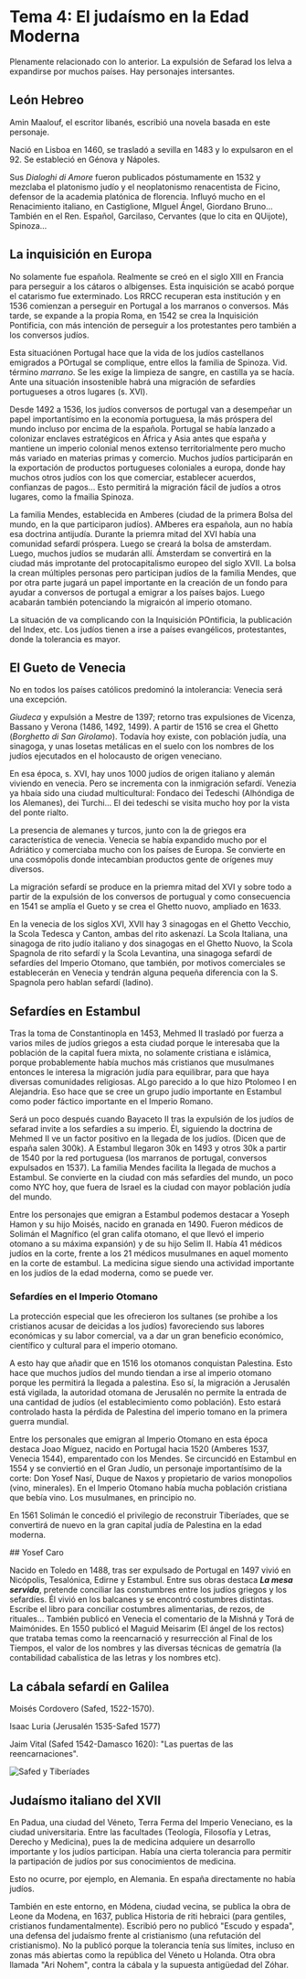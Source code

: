 # Tema 4: El judaísmo en la Edad Moderna

Plenamente relacionado con lo anterior. La expulsión de Sefarad los lelva a expandirse por muchos países. Hay personajes intersantes.

## León Hebreo

Amin Maalouf, el escritor libanés, escribió una novela basada en este personaje.

Nació en Lisboa en 1460, se trasladó a sevilla en 1483 y lo expulsaron en el 92. Se estableció en Génova y Nápoles.

Sus _Dialoghi di Amore_ fueron publicados póstumamente en 1532 y mezclaba el platonismo judío y el neoplatonismo renacentista de Ficino, defensor de la academia platónica de florencia. Influyó mucho en el Renacimiento italiano, en Castiglione, MIguel Ángel, Giordano Bruno... También en el Ren. Español, Garcilaso, Cervantes (que lo cita en QUijote), Spinoza...

## La inquisición en Europa

No solamente fue española. Realmente se creó en el siglo XIII en Francia para perseguir a los cátaros o albigenses. Esta inquisición se acabó porque el catarismo fue exterminado. 
Los RRCC recuperan esta institución y en 1536 comienzan a perseguir en Portugal a los marranos o conversos. Más tarde, se expande a la propia Roma, en 1542 se crea la Inquisición Pontificia, con más intención de perseguir a los protestantes pero también a los conversos judíos.

Esta situaciónen Portugal hace que la vida de los judíos castellanos emigrados a POrtugal se complique, entre ellos la familia de Spinoza. Vid. término _marrano_. Se les exige la limpieza de sangre, en castilla ya se hacía. Ante una situación insostenible habrá una migración de sefardíes portugueses a otros lugares (s. XVI).

Desde 1492 a 1536, los judíos conversos de portugal van a desempeñar un papel importantísimo en la economía portuguesa, la más próspera del mundo incluso por encima de la española. Portugal se había lanzado a colonizar enclaves estratégicos en África y Asia antes que españa y mantiene un imperio colonial menos extenso territorialmente pero mucho más variado en materias primas y comercio. Muchos judíos participarán en la exportación de productos portugueses coloniales a europa, donde hay muchos otros judíos con los que comerciar, establecer acuerdos, confianzas de pagos... Esto permitirá la migración fácil de judíos a otros lugares, como la fmailia Spinoza.

La familia Mendes, establecida en Amberes (ciudad de la primera Bolsa del mundo, en la que participaron judíos). AMberes era española, aun no había esa doctrina antijudía. Durante la priemra mitad del XVI había una comunidad sefardí próspera.
Luego se creará la bolsa de amsterdam. Luego, muchos judíos se mudarán allí. Ámsterdam se convertirá en la ciudad más improtante del protocapitalismo europeo del siglo XVII. La bolsa la crean múltiples personas pero participan judíos de la familia Mendes, que por otra parte jugará un papel importante en la creación de un fondo para ayudar a conversos de portugal a emigrar a los países bajos. Luego acabarán también potenciando la migraicón al imperio otomano.

La situación de va complicando con la Inquisición POntificia, la publicación del Index, etc. Los judíos tienen a irse a países evangélicos, protestantes, donde la tolerancia es mayor. 

## El Gueto de Venecia

No en todos los países católicos predominó la intolerancia: Venecia será una excepción.

*Giudeca* y expulsión a Mestre de 1397; retorno tras expulsiones de Vicenza, Bassano y Verona (1486, 1492, 1499). A partir de 1516 se crea el Ghetto (*Borghetto di San Girolamo*). Todavía hoy existe, con población judía, una sinagoga, y unas losetas metálicas en el suelo con los nombres de los judíos ejecutados en el holocausto de origen veneciano.

En esa época, s. XVI, hay unos 1000 judíos de origen italiano y alemán viviendo en venecia. Pero se incrementa con la inmigración sefardí. Venezia ya hbaía sido una ciudad multicultural: Fondaco dei Tedeschi (Alhóndiga de los Alemanes), dei Turchi... El dei tedeschi se visita mucho hoy por la vista del ponte rialto.

La presencia de alemanes y turcos, junto con la de griegos era característica de venecia. Venecia se había expandido mucho por el Adriático y comerciaba mucho con los países de Europa. Se convierte en una cosmópolis donde intecambian productos gente de orígenes muy diversos. 

La migración sefardí se produce en la priemra mitad del XVI y sobre todo a partir de la expulsión de los conversos de portugual y como consecuencia en 1541 se amplía el Gueto y se crea el Ghetto nuovo, ampliado en 1633. 

En la venecia de los siglos XVI, XVII hay 3 sinagogas en el Ghetto Vecchio, la Scola Tedesca y Canton, ambas del rito askenazí. La Scola Italiana, una sinagoga de rito judío italiano y dos sinagogas en el Ghetto Nuovo, la Scola Spagnola de rito sefardí y la Scola Levantina, una sinagoga sefardí de sefardíes del Imperio Otomano, que también, por motivos comerciales se establecerán en Venecia y tendrán alguna pequeña diferencia con la S. Spagnola pero hablan sefardí (ladino).

## Sefardíes en Estambul

Tras la toma de Constantinopla en 1453, Mehmed II trasladó por fuerza a varios miles de judíos griegos a esta ciudad porque le interesaba que la población de la capital fuera mixta, no solamente cristiana e islámica, porque probablemente había muchos más cristianos que musulmanes entonces le interesa la migración judía para equilibrar, para que haya diversas comunidades religiosas. ALgo parecido a lo que hizo Ptolomeo I en Alejandria. Eso hace que se cree un grupo judío importante en Estambul como poder fáctico importante en el Imperio Romano. 

Será un poco después cuando Bayaceto II tras la expulsión de los judíos de sefarad invite a los sefardíes a su imperio. Él, siguiendo la doctrina de Mehmed II ve un factor positivo en la llegada de los judíos. (Dicen que de españa salen 300k). A Estambul llegaron 30k en 1493 y otros 30k a partir de 1540 por la red portuguesa (los marranos de portugal, conversos expulsados en 1537).
La familia Mendes facilita la llegada de muchos a Estambul. Se convierte en la ciudad con más sefardíes del mundo, un poco como NYC hoy, que fuera de Israel es la ciudad con mayor población judía del mundo.

Entre los personajes que emigran a Estambul podemos destacar a Yoseph Hamon y su hijo Moisés, nacido en granada en 1490. Fueron médicos de Solimán el Magnífico (el gran califa otomano, el que llevó el imperio otomano a su máxima expansión) y de su hijo Selim II. Había 41 médicos judíos en la corte, frente a los 21 médicos musulmanes en aquel momento en la corte de estambul. La medicina sigue siendo una actividad importante en los judíos de la edad moderna, como se puede ver. 

### Sefardíes en el Imperio Otomano

La protección especial que les ofrecieron los sultanes (se prohibe a los cristianos acusar de deicidas a los judíos) favoreciendo sus labores económicas y su labor comercial, va a dar un gran beneficio económico, científico y cultural para el imperio otomano. 

A esto hay que añadir que en 1516 los otomanos conquistan Palestina. Esto hace que muchos judíos del mundo tiendan a irse al imperio otomano porque les permitirá la llegada a palestina. Eso sí, la migración a Jerusalén está vigilada, la autoridad otomana de Jerusalén no permite la entrada de una cantidad de judíos (el establecimiento como población). Esto estará controlado hasta la pérdida de Palestina del imperio tomano en la primera guerra mundial.

Entre los personales que emigran al Imperio Otomano en esta época destaca Joao Míguez, nacido en Portugal hacia 1520 (Amberes 1537, Venecia 1544), emparentado con los Mendes. Se circuncidó en Estambul en 1554 y se conviertió en el Gran Judío, un personaje importantísimo de la corte: Don Yosef Nasí, Duque de Naxos y propietario de varios monopolios (vino, minerales). En el Imperio Otomano había mucha población cristiana que bebía vino. Los musulmanes, en principio no.

En 1561 Solimán le concedió el privilegio de reconstruir Tiberíades, que se convertirá de nuevo en la gran capital judía de Palestina en la edad moderna.

## Yosef Caro

Nacido en Toledo en 1488, tras ser expulsado de Portugal en 1497 vivió en Nicópolis, Tesalónica, Edirne y Estambul. Entre sus obras destaca ***La mesa servida***, pretende conciliar las constumbres entre los judíos griegos y los sefardíes. Él vivió en los balcanes y se encontró costumbres distintas. Escribe el libro para conciliar costumbres alimentarias, de rezos, de rituales... También publicó en Venecia el comentario de la Mishná y Torá de Maimónides. En 1550 publicó el Maguid Meisarim (El ángel de los rectos) que trataba temas como la reencarnació y resurrección al Final de los Tiempos, el valor de los nombres y las diversas técnicas de gematría (la contabilidad cabalística de las letras y los nombres etc). 

## La cábala sefardí en Galilea

Moisés Cordovero (Safed, 1522-1570). 

Isaac Luria (Jerusalén 1535-Safed 1577)

Jaim Vital (Safed 1542-Damasco 1620): "Las puertas de las reencarnaciones".

![Safed y Tiberíades](https://map.viamichelin.com/map/carte?map=viamichelin&z=10&lat=32.89783&lon=35.47576&width=550&height=382&format=png&version=latest&layer=background&debug_pattern=.*)

## Judaísmo italiano del XVII

En Padua, una ciudad del Véneto, Terra Ferma del Imperio Veneciano, es la ciudad universitaria. Entre las facultades (Teología, Filosofía y Letras, Derecho y Medicina), pues la de medicina adquiere un desarrollo importante y los judíos participan. Había una cierta tolerancia para permitir la partipación de judíos por sus conocimientos de medicina.

Esto no ocurre, por ejemplo, en Alemania. En españa directamente no había judíos.

También en este entorno, en Módena, ciudad vecina, se publica la obra de Leone da Modena, en 1637, publica Historia de riti hebraici (para gentiles, cristianos fundamentalmente). Escribió pero no publicó "Escudo y espada", una defensa del judaísmo frente al cristianismo (una refutación del cristianismo). No la publicó porque la tolerancia tenía sus límites, incluso en zonas más abiertas como la república del Véneto u Holanda. Otra obra llamada  "Ari Nohem", contra la cábala y la supuesta antigüedad del Zóhar. 